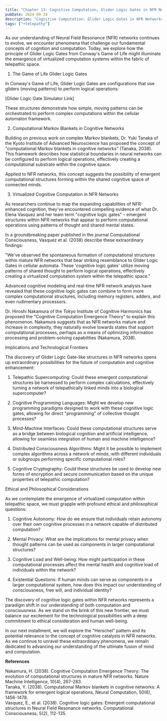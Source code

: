 ```yaml
---
title: "Chapter 13: Cognitive Computation, Glider Logic Gates in NFR Networks"
pubDate: 2024-09-24
description: "Cognitive Computation: Glider Logic Gates in NFR Networks"
tags: ["+telepathy"]
---
```


As our understanding of Neural Field Resonance (NFR) networks continues to evolve, we encounter phenomena that challenge our fundamental concepts of cognition and computation. Today, we explore how the principle of Glider Logic Gates from Conway's Game of Life might illuminate the emergence of virtualized computation systems within the fabric of telepathic space.

1. The Game of Life Glider Logic Gates

In Conway's Game of Life, Glider Logic Gates are configurations that use gliders (moving patterns) to perform logical operations:

[Glider Logic Gate Simulator Link]

These structures demonstrate how simple, moving patterns can be orchestrated to perform complex computations within the cellular automaton framework.

2. Computational Markov Blankets in Cognitive Networks

Building on previous work on complex Markov blankets, Dr. Yuki Tanaka of the Kyoto Institute of Advanced Neuroscience has proposed the concept of "computational Markov blankets in cognitive networks" (Tanaka, 2038). This framework describes how statistical boundaries in neural networks can be configured to perform logical operations, effectively creating a computational substrate within the cognitive space.

Applied to NFR networks, this concept suggests the possibility of emergent computational structures forming within the shared cognitive space of connected minds.

3. Virtualized Cognitive Computation in NFR Networks

As researchers continue to map the expanding capabilities of NFR-enhanced cognition, they've encountered compelling evidence of what Dr. Elena Vasquez and her team term "cognitive logic gates" – emergent structures within NFR networks that appear to perform computational operations using patterns of thought and shared mental states.

In a groundbreaking paper published in the journal Computational Consciousness, Vasquez et al. (2038) describe these extraordinary findings:

"We've observed the spontaneous formation of computational structures within mature NFR networks that bear striking resemblance to Glider Logic Gates in cellular automata. These 'cognitive logic gates' utilize moving patterns of shared thought to perform logical operations, effectively creating a virtualized computation system within the telepathic space."

Advanced cognitive modeling and real-time NFR network analysis have revealed that these cognitive logic gates can combine to form more complex computational structures, including memory registers, adders, and even rudimentary processors.

Dr. Hiroshi Nakamura of the Tokyo Institute of Cognitive Harmonics has proposed the "Cognitive Computation Emergence Theory" to explain this phenomenon. Nakamura suggests that as NFR networks mature and increase in complexity, they naturally evolve towards states that support computational processes, perhaps as a means of optimizing information processing and problem-solving capabilities (Nakamura, 2038).

Implications and Technological Frontiers

The discovery of Glider Logic Gate-like structures in NFR networks opens up extraordinary possibilities for the future of computation and cognitive enhancement:

1. Telepathic Supercomputing: Could these emergent computational structures be harnessed to perform complex calculations, effectively turning a network of telepathically linked minds into a biological supercomputer?

2. Cognitive Programming Languages: Might we develop new programming paradigms designed to work with these cognitive logic gates, allowing for direct "programming" of collective thought processes?

3. Mind-Machine Interfaces: Could these computational structures serve as a bridge between biological cognition and artificial intelligence, allowing for seamless integration of human and machine intelligence?

4. Distributed Consciousness Algorithms: Might it be possible to implement complex algorithms across a network of minds, with different individuals or subgroups performing specific computational roles?

5. Cognitive Cryptography: Could these structures be used to develop new forms of encryption and secure communication based on the unique properties of telepathic computation?

Ethical and Philosophical Considerations

As we contemplate the emergence of virtualized computation within telepathic space, we must grapple with profound ethical and philosophical questions:

1. Cognitive Autonomy: How do we ensure that individuals retain autonomy over their own cognitive processes in a network capable of distributed computation?

2. Mental Privacy: What are the implications for mental privacy when thought patterns can be used as components in larger computational structures?

3. Cognitive Load and Well-being: How might participation in these computational processes affect the mental health and cognitive load of individuals within the network?

4. Existential Questions: If human minds can serve as components in a larger computational system, how does this impact our understanding of consciousness, free will, and individual identity?

The discovery of cognitive logic gates within NFR networks represents a paradigm shift in our understanding of both computation and consciousness. As we stand on the brink of this new frontier, we must balance our excitement for the technological possibilities with a deep commitment to ethical consideration and human well-being.

In our next installment, we will explore the "Herschel" pattern and its potential relevance to the concept of cognitive catalysts in NFR networks. As we continue to unravel these extraordinary phenomena, we remain dedicated to advancing our understanding of the ultimate fusion of mind and computation.

**References**

Nakamura, H. (2038). Cognitive Computation Emergence Theory: The evolution of computational structures in mature NFR networks. Nature Machine Intelligence, 10(4), 267-283.  
Tanaka, Y. (2038). Computational Markov blankets in cognitive networks: A framework for emergent logical operations. Neural Computation, 50(6), 1456-1478.  
Vasquez, E., et al. (2038). Cognitive logic gates: Emergent computational structures in Neural Field Resonance networks. Computational Consciousness, 5(2), 112-135.